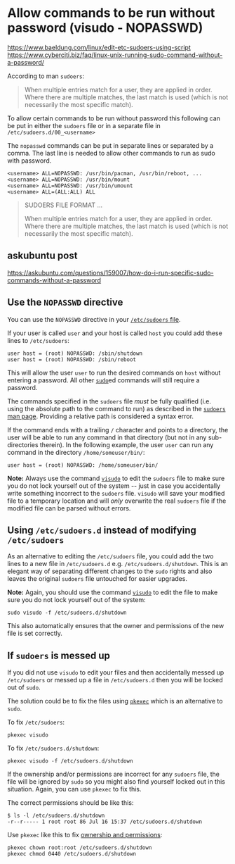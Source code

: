 # Allow commands to be run without password (visudo - NOPASSWD)

<https://www.baeldung.com/linux/edit-etc-sudoers-using-script>
<https://www.cyberciti.biz/faq/linux-unix-running-sudo-command-without-a-password/>

According to man `sudoers`:
> When multiple entries match for a user, they are applied in order.
> Where there are multiple matches, the last match is used (which is not necessarily the most specific match).

To allow certain commands to be run without password this following can be put in either the `sudoers` file
or in a separate file in `/etc/sudoers.d/00_<username>`

The `nopasswd` commands can be put in separate lines or separated by a comma.
The last line is needed to allow other commands to run as sudo with password.

```
<username> ALL=NOPASSWD: /usr/bin/pacman, /usr/bin/reboot, ...
<username> ALL=NOPASSWD: /usr/bin/mount
<username> ALL=NOPASSWD: /usr/bin/umount
<username> ALL=(ALL:ALL) ALL
```

> SUDOERS FILE FORMAT
> ...
>
> When  multiple  entries  match  for a user, they are applied in order.
> Where there are multiple matches, the last match is used (which is not necessarily the most specific match).

## askubuntu post

<https://askubuntu.com/questions/159007/how-do-i-run-specific-sudo-commands-without-a-password>

Use the `NOPASSWD` directive
----------------------------

You can use the `NOPASSWD` directive in your [`/etc/sudoers` file](https://manpages.ubuntu.com/manpages/precise/en/man5/sudoers.5.html).

If your user is called `user` and your host is called `host` you could add these lines to `/etc/sudoers`:

```
user host = (root) NOPASSWD: /sbin/shutdown
user host = (root) NOPASSWD: /sbin/reboot

```

This will allow the user `user` to run the desired commands on `host` without entering a password. All other [`sudo`](https://manpages.ubuntu.com/manpages/precise/en/man8/sudo.8.html)ed commands will still require a password.

The commands specified in the `sudoers` file *must* be fully qualified (i.e. using the absolute path to the command to run) as described in the [`sudoers` man page](https://manpages.ubuntu.com/manpages/precise/en/man5/sudoers.5.html). Providing a relative path is considered a syntax error.

If the command ends with a trailing `/` character and points to a directory, the user will be able to run any command in that directory (but not in any sub-directories therein). In the following example, the user `user` can run any command in the directory `/home/someuser/bin/`:

```
user host = (root) NOPASSWD: /home/someuser/bin/

```

**Note:** Always use the command [`visudo`](https://manpages.ubuntu.com/manpages/precise/en/man8/visudo.8.html) to edit the `sudoers` file to make sure you do not lock yourself out of the system -- just in case you accidentally write something incorrect to the `sudoers` file. `visudo` will save your modified file to a temporary location and will *only* overwrite the real `sudoers` file if the modified file can be parsed without errors.

Using `/etc/sudoers.d` instead of modifying `/etc/sudoers`
----------------------------------------------------------

As an alternative to editing the `/etc/sudoers` file, you could add the two lines to a new file in `/etc/sudoers.d` e.g. `/etc/sudoers.d/shutdown`. This is an elegant way of separating different changes to the `sudo` rights and also leaves the original `sudoers` file untouched for easier upgrades.

**Note:** Again, you should use the command [`visudo`](https://manpages.ubuntu.com/manpages/precise/en/man8/visudo.8.html) to edit the file to make sure you do not lock yourself out of the system:

```
sudo visudo -f /etc/sudoers.d/shutdown

```

This also automatically ensures that the owner and permissions of the new file is set correctly.

If `sudoers` is messed up
-------------------------

If you did not use `visudo` to edit your files and then accidentally messed up `/etc/sudoers` or messed up a file in `/etc/sudoers.d` then you will be locked out of `sudo`.

The solution could be to fix the files using [`pkexec`](https://manpages.ubuntu.com/manpages/precise/en/man1/pkexec.1.html) which is an alternative to `sudo`.

To fix `/etc/sudoers`:

```
pkexec visudo

```

To fix `/etc/sudoers.d/shutdown`:

```
pkexec visudo -f /etc/sudoers.d/shutdown

```

If the ownership and/or permissions are incorrect for any `sudoers` file, the file will be ignored by `sudo` so you might also find yourself locked out in this situation. Again, you can use `pkexec` to fix this.

The correct permissions should be like this:

```
$ ls -l /etc/sudoers.d/shutdown
-r--r----- 1 root root 86 Jul 16 15:37 /etc/sudoers.d/shutdown

```

Use `pkexec` like this to fix [ownership and permissions](https://help.ubuntu.com/community/FilePermissions):

```
pkexec chown root:root /etc/sudoers.d/shutdown
pkexec chmod 0440 /etc/sudoers.d/shutdown

```
